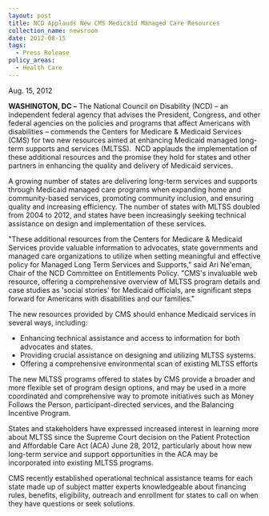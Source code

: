 ```yaml
---
layout: post
title: NCD Applauds New CMS Medicaid Managed Care Resources
collection_name: newsroom
date: 2012-08-15
tags:
  - Press Release
policy_areas:
  - Health Care
---
```


Aug. 15, 2012

**WASHINGTON, DC –** The National Council on Disability (NCD) – an independent federal agency that advises the President, Congress, and other federal agencies on the policies and programs that affect Americans with disabilities – commends the Centers for Medicare & Medicaid Services (CMS) for two new resources aimed at enhancing Medicaid managed long-term supports and services (MLTSS).  NCD applauds the implementation of these additional resources and the promise they hold for states and other partners in enhancing the quality and delivery of Medicaid services.

A growing number of states are delivering long-term services and supports through Medicaid managed care programs when expanding home and community-based services, promoting community inclusion, and ensuring quality and increasing efficiency. The number of states with MLTSS doubled from 2004 to 2012, and states have been increasingly seeking technical assistance on design and implementation of these services.

"These additional resources from the Centers for Medicare & Medicaid Services provide valuable information to advocates, state governments and managed care organizations to utilize when setting meaningful and effective policy for Managed Long Term Services and Supports," said Ari Ne'eman, Chair of the NCD Committee on Entitlements Policy. "CMS's invaluable web resource, offering a comprehensive overview of MLTSS program details and case studies as 'social stories' for Medicaid officials, are significant steps forward for Americans with disabilities and our families."

The new resources provided by CMS should enhance Medicaid services in several ways, including:

- Enhancing technical assistance and access to information for both advocates and states.
- Providing crucial assistance on designing and utilizing MLTSS systems.
- Offering a comprehensive environmental scan of existing MLTSS efforts

The new MLTSS programs offered to states by CMS provide a broader and more flexible set of program design options, and may be used in a more coordinated and comprehensive way to promote initiatives such as Money Follows the Person, participant-directed services, and the Balancing Incentive Program.

States and stakeholders have expressed increased interest in learning more about MLTSS since the Supreme Court decision on the Patient Protection and Affordable Care Act (ACA) June 28, 2012, particularly about how new long-term service and support opportunities in the ACA may be incorporated into existing MLTSS programs.

CMS recently established operational technical assistance teams for each state made up of subject matter experts knowledgeable about financing rules, benefits, eligibility, outreach and enrollment for states to call on when they have questions or seek solutions.
